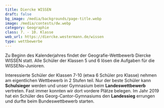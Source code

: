 ```yaml
---
title: Diercke WISSEN
draft: false
bg_image: /media/backgrounds/page-title.webp
image: /media/contests/dw.webp
category: Geographie
class: 7. - 10. Klasse
web_url: https://diercke.westermann.de/wissen
type: wettbewerbe
---
```

Zu Beginn des Kalenderjahres findet der Geografie-Wettbewerb Diercke WISSEN statt. Alle Schüler der Klassen 5 und 6 lösen die Aufgaben für die WISSENs-Junioren.

Interessierte Schüler der Klassen 7-10 (etwa 6 Schüler pro Klasse) nehmen am eigentlichen Wettbewerb in 2 Stufen teil. Nur der beste Schüler kann **Schulsieger** werden und unser Gymnasium beim **Landeswettbewerb** vertreten. Fast immer konnten wir dort vordere Plätze belegen. Im Jahr 2019 hat ein Schüler des Georg-Cantor-Gymnasiums den **Landessieg** errungen und durfte beim Bundeswettbewerb starten.
